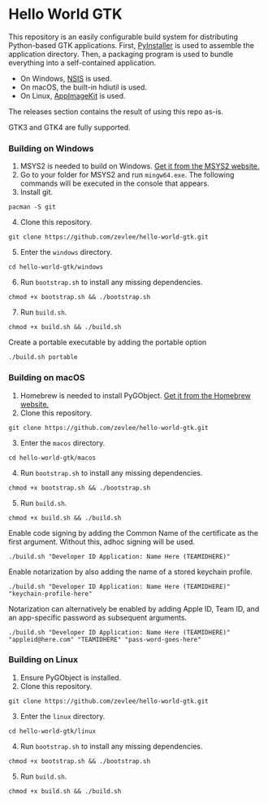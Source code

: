 # Hello World GTK
This repository is an easily configurable build system for distributing Python-based GTK applications. First, [PyInstaller](https://github.com/pyinstaller/pyinstaller) is used to assemble the application directory. Then, a packaging program is used to bundle everything into a self-contained application.

* On Windows, [NSIS](https://nsis.sourceforge.io) is used.
* On macOS, the built-in hdiutil is used.
* On Linux, [AppImageKit](https://github.com/AppImage/AppImageKit) is used.

The releases section contains the result of using this repo as-is.

GTK3 and GTK4 are fully supported.

### Building on Windows
1. MSYS2 is needed to build on Windows. [Get it from the MSYS2 website.](https://www.msys2.org/)
2. Go to your folder for MSYS2 and run ``mingw64.exe``. The following commands will be executed in the console that appears.
3. Install git.
```
pacman -S git
```
4. Clone this repository.
```
git clone https://github.com/zevlee/hello-world-gtk.git
```
5. Enter the ``windows`` directory.
```
cd hello-world-gtk/windows
```
6. Run ``bootstrap.sh`` to install any missing dependencies.
```
chmod +x bootstrap.sh && ./bootstrap.sh
```
7. Run ``build.sh``.
```
chmod +x build.sh && ./build.sh
```
Create a portable executable by adding the portable option
```
./build.sh portable
```

### Building on macOS
1. Homebrew is needed to install PyGObject. [Get it from the Homebrew website.](https://brew.sh)
2. Clone this repository.
```
git clone https://github.com/zevlee/hello-world-gtk.git
```
3. Enter the ``macos`` directory.
```
cd hello-world-gtk/macos
```
4. Run ``bootstrap.sh`` to install any missing dependencies.
```
chmod +x bootstrap.sh && ./bootstrap.sh
```
5. Run ``build.sh``.
```
chmod +x build.sh && ./build.sh
```
Enable code signing by adding the Common Name of the certificate as the first argument. Without this, adhoc signing will be used.
```
./build.sh "Developer ID Application: Name Here (TEAMIDHERE)"
```
Enable notarization by also adding the name of a stored keychain profile.
```
./build.sh "Developer ID Application: Name Here (TEAMIDHERE)" "keychain-profile-here"
```
Notarization can alternatively be enabled by adding Apple ID, Team ID, and an app-specific password as subsequent arguments.
```
./build.sh "Developer ID Application: Name Here (TEAMIDHERE)" "appleid@here.com" "TEAMIDHERE" "pass-word-goes-here"
```

### Building on Linux
1. Ensure PyGObject is installed.
2. Clone this repository.
```
git clone https://github.com/zevlee/hello-world-gtk.git
```
3. Enter the ``linux`` directory.
```
cd hello-world-gtk/linux
```
4. Run ``bootstrap.sh`` to install any missing dependencies.
```
chmod +x bootstrap.sh && ./bootstrap.sh
```
5. Run ``build.sh``.
```
chmod +x build.sh && ./build.sh
```
